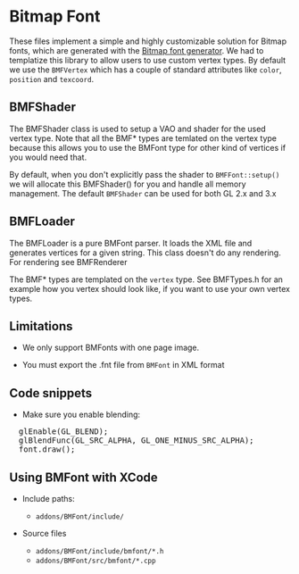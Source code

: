 Bitmap Font
============

These files implement a simple and highly customizable solution for Bitmap fonts, 
which are generated with the [Bitmap font generator](http://www.angelcode.com/products/bmfont/).
We had to templatize this library to allow users to use custom vertex types. By default
we use the `BMFVertex` which has a couple of standard attributes like `color`, `position`
and `texcoord`. 


BMFShader
---------

The BMFShader class is used to setup a VAO and shader for the 
used vertex type. Note that all the BMF* types are temlated on 
the vertex type because this allows you to use the BMFont type 
for other kind of vertices if you would need that.

By default, when you don't explicitly pass the shader to `BMFFont::setup()`
we will allocate this BMFShader() for you and handle all memory management.
The default `BMFShader` can be used for both GL 2.x and 3.x


BMFLoader
---------

The BMFLoader is a pure BMFont parser. It loads the XML file and generates
vertices for a given string. This class doesn't do any rendering. For 
rendering see BMFRenderer

The BMF* types are templated on the `vertex` type. See BMFTypes.h for an example
how you vertex should look like, if  you want to use your own vertex types.



Limitations
-----------

- We only support BMFonts with one page image.

- You must export the .fnt file from `BMFont` in XML format


Code snippets
-------------

- Make sure you enable blending:

<pre>
  glEnable(GL_BLEND);
  glBlendFunc(GL_SRC_ALPHA, GL_ONE_MINUS_SRC_ALPHA);
  font.draw();
</pre>


Using BMFont with XCode
------------------------
- Include paths:
  - `addons/BMFont/include/`

- Source files
  - `addons/BMFont/include/bmfont/*.h`
  - `addons/BMFont/src/bmfont/*.cpp`
